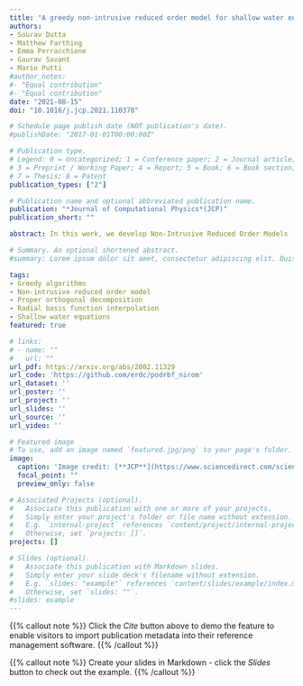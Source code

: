 ```yaml
---
title: "A greedy non-intrusive reduced order model for shallow water equations"
authors:
- Sourav Dutta
- Matthew Farthing
- Emma Perracchione
- Gaurav Savant
- Mario Putti
#author_notes:
#- "Equal contribution"
#- "Equal contribution"
date: "2021-08-15"
doi: "10.1016/j.jcp.2021.110378"

# Schedule page publish date (NOT publication's date).
#publishDate: "2017-01-01T00:00:00Z"

# Publication type.
# Legend: 0 = Uncategorized; 1 = Conference paper; 2 = Journal article;
# 3 = Preprint / Working Paper; 4 = Report; 5 = Book; 6 = Book section;
# 7 = Thesis; 8 = Patent
publication_types: ["2"]

# Publication name and optional abbreviated publication name.
publication: "*Journal of Computational Physics*(JCP)"
publication_short: ""

abstract: In this work, we develop Non-Intrusive Reduced Order Models (NIROMs) that combine Proper Orthogonal Decomposition (POD) with a Radial Basis Function (RBF) interpolation method to construct efficient reduced order models for time-dependent problems arising in large scale environmental flow applications. The performance of the POD-RBF NIROM is compared with a traditional nonlinear POD (NPOD) model by evaluating the accuracy, robustness, and speed for test problems representative of riverine flows. Different greedy algorithms are studied in order to determine a near-optimal distribution of interpolation points for the RBF approximation. A new power-scaled residual greedy (psr-greedy) algorithm is proposed that overcomes the drawbacks of the existing greedy approaches to enhance the accuracy and efficiency of the RBF approximation. The relative performance of these greedy algorithms is studied with numerical experiments using realistic 2D shallow water flow applications involving coastal and riverine dynamics.

# Summary. An optional shortened abstract.
#summary: Lorem ipsum dolor sit amet, consectetur adipiscing elit. Duis posuere tellus ac convallis placerat. Proin tincidunt magna sed ex sollicitudin condimentum.

tags:
- Greedy algorithms
- Non-intrusive reduced order model
- Proper orthogonal decomposition
- Radial basis function interpolation
- Shallow water equations
featured: true

# links:
# - name: ""
#   url: ""
url_pdf: https://arxiv.org/abs/2002.11329
url_code: 'https://github.com/erdc/podrbf_nirom'
url_dataset: ''
url_poster: ''
url_project: ''
url_slides: ''
url_source: ''
url_video: ''

# Featured image
# To use, add an image named `featured.jpg/png` to your page's folder.
image:
  caption: 'Image credit: [**JCP**](https://www.sciencedirect.com/science/article/pii/S0021999121002734?via%3Dihub)'
  focal_point: ""
  preview_only: false

# Associated Projects (optional).
#   Associate this publication with one or more of your projects.
#   Simply enter your project's folder or file name without extension.
#   E.g. `internal-project` references `content/project/internal-project/index.md`.
#   Otherwise, set `projects: []`.
projects: []

# Slides (optional).
#   Associate this publication with Markdown slides.
#   Simply enter your slide deck's filename without extension.
#   E.g. `slides: "example"` references `content/slides/example/index.md`.
#   Otherwise, set `slides: ""`.
#slides: example
---
```


{{% callout note %}}
Click the *Cite* button above to demo the feature to enable visitors to import publication metadata into their reference management software.
{{% /callout %}}

{{% callout note %}}
Create your slides in Markdown - click the *Slides* button to check out the example.
{{% /callout %}}
